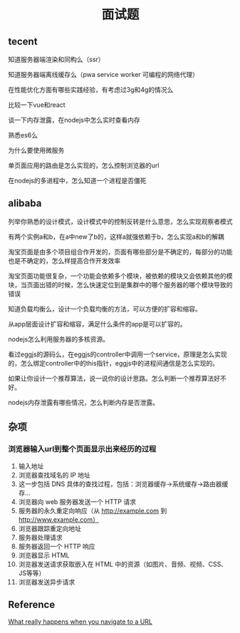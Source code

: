 <h1 align="center"> 面试题 </h1>


tecent
-

知道服务器端渲染和同构么（ssr）

知道服务器端离线缓存么（pwa service worker 可编程的网络代理）

在性能优化方面有哪些实践经验，有考虑过3g和4g的情况么

比较一下vue和react

谈一下内存泄露，在nodejs中怎么实时查看内存

熟悉es6么

为什么要使用微服务

单页面应用的路由是怎么实现的，怎么控制浏览器的url

在nodejs的多进程中，怎么知道一个进程是否僵死

alibaba
-

列举你熟悉的设计模式，设计模式中的控制反转是什么意思，怎么实现观察者模式

有两个实例a和b，在a中new了b的，这样a就强依赖于b，怎么实现a和b的解耦

淘宝页面是由多个项目组合作开发的，页面有哪些部分是不确定的，每部分的功能也是不确定的，怎么样提高合作开发效率

淘宝页面功能很复杂，一个功能会依赖多个模块，被依赖的模块又会依赖其他的模块，当页面出错的时候，怎么快速定位到是集群中的哪个服务器的哪个模块导致的错误

知道负载均衡么，设计一个负载均衡的方法，可以方便的扩容和缩容。

从app层面设计扩容和缩容，满足什么条件的app是可以扩容的。

nodejs怎么利用服务器的多核资源。

看过eggjs的源码么，在eggjs的controller中调用一个service，原理是怎么实现的，怎么绑定controller中的this指针，eggjs中的进程间通信是怎么实现的。

如果让你设计一个推荐算法，说一说你的设计思路。怎么判断一个推荐算法好不好。

nodejs内存泄露有哪些情况，怎么判断内存是否泄露。


杂项
-

### 浏览器输入url到整个页面显示出来经历的过程

1. 输入地址
2. 浏览器查找域名的 IP 地址
3. 这一步包括 DNS 具体的查找过程，包括：浏览器缓存->系统缓存->路由器缓存...
4. 浏览器向 web 服务器发送一个 HTTP 请求
5. 服务器的永久重定向响应（从 http://example.com 到 http://www.example.com）
6. 浏览器跟踪重定向地址
7. 服务器处理请求
8. 服务器返回一个 HTTP 响应
9. 浏览器显示 HTML
10. 浏览器发送请求获取嵌入在 HTML 中的资源（如图片、音频、视频、CSS、JS等等）
11. 浏览器发送异步请求

Reference
-

<a href="http://igoro.com/archive/what-really-happens-when-you-navigate-to-a-url/" target="_blank">What really happens when you navigate to a URL</a>


